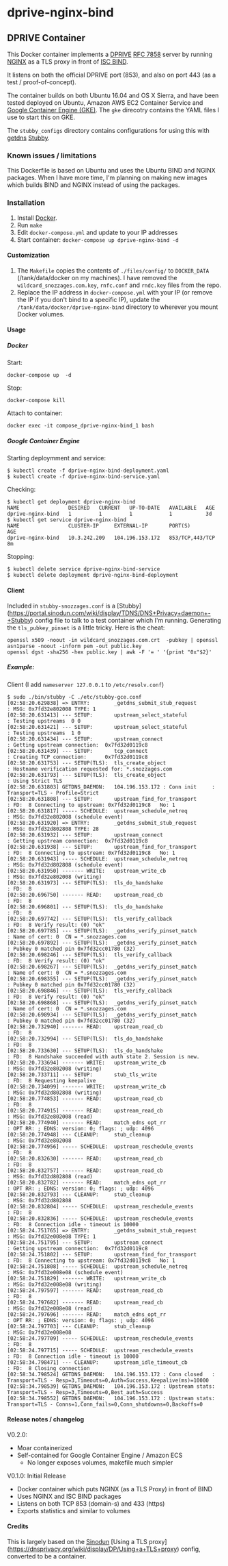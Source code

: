 # dprive-nginx-bind

## DPRIVE Container


This Docker container implements a [DPRIVE](https://datatracker.ietf.org/wg/dprive/documents/) [RFC 7858](https://datatracker.ietf.org/doc/rfc7858/) server by running [NGINX](nginx.org) as a TLS proxy in front of [ISC BIND](https://www.isc.org/downloads/bind/).

It listens on both the official DPRIVE port (853), and also on port 443 (as a test / proof-of-concept). 

The container builds on both Ubuntu 16.04 and OS X Sierra, and have been tested deployed on Ubuntu, Amazon AWS EC2 Container Service and [Google Container Engine (GKE)](https://cloud.google.com/container-engine/). The `gke` direcotry contains the YAML files I use to start this on GKE.

The `stubby_configs` directory contains configurations for using this with [getdns](http://getdnsapi.net/) [Stubby](https://portal.sinodun.com/wiki/display/TDNS/DNS+Privacy+daemon+-+Stubby).

### Known issues / limitations
This Dockerfile is based on Ubuntu and uses the Ubuntu BIND and NGINX packages. When I have more time, I'm planning on making new images which builds BIND and NGINX instead of using the packages.



### Installation

1. Install [Docker](https://www.docker.com/).
2. Run `make`
3. Edit `docker-compose.yml` and update to your IP addresses
4. Start container: `docker-compose up dprive-nginx-bind -d`

#### Customization

1. The `Makefile` copies the contents of `./files/config/` to `DOCKER_DATA` (/tank/data/docker on my machines). I have removed the `wildcard_snozzages.com.key`, `rnfc.conf` and `rndc.key` files from the repo.
2. Replace the IP address in `docker-compose.yml` with your IP (or remove the IP if you don't bind to a specific IP), update the `/tank/data/docker/dprive-nginx-bind` directory to wherever you mount Docker volumes.


#### Usage
##### Docker
Start:

    docker-compose up  -d
    
Stop:
    
    docker-compose kill
    
Attach to container:

	docker exec -it compose_dprive-nginx-bind_1 bash
	
##### Google Container Engine
Starting deploymment and service:

```
$ kubectl create -f dprive-nginx-bind-deployment.yaml
$ kubectl create -f dprive-nginx-bind-service.yaml
```

Checking:

```
$ kubectl get deployment dprive-nginx-bind
NAME                DESIRED   CURRENT   UP-TO-DATE   AVAILABLE   AGE
dprive-nginx-bind   1         1         1            1           3d
$ kubectl get service dprive-nginx-bind
NAME                CLUSTER-IP     EXTERNAL-IP       PORT(S)           AGE
dprive-nginx-bind   10.3.242.209   104.196.153.172   853/TCP,443/TCP   8m
```

Stopping:

```
$ kubectl delete service dprive-nginx-bind-service
$ kubectl delete deployment dprive-nginx-bind-deployment
```

#### Client
Included in `stubby-snozzages.conf` is a [Stubby] (https://portal.sinodun.com/wiki/display/TDNS/DNS+Privacy+daemon+-+Stubby) config file to talk to a test container which I'm running. Generating the `tls_pubkey_pinset` is a little tricky. Here is the cheat:

	openssl x509 -noout -in wildcard_snozzages.com.crt  -pubkey | openssl asn1parse -noout -inform pem -out public.key
	openssl dgst -sha256 -hex public.key | awk -F '= ' '{print "0x"$2}' 
  
  
##### Example:

Client (I add `nameserver 127.0.0.1` to `/etc/resolv.conf`)

```
$ sudo ./bin/stubby -C ./etc/stubby-gce.conf
[02:58:20.629838] => ENTRY:        _getdns_submit_stub_request        : MSG: 0x7fd32e802008 TYPE: 1
[02:58:20.631413] --- SETUP:       upstream_select_stateful           : Testing upstreams  0 0
[02:58:20.631421] --- SETUP:       upstream_select_stateful           : Testing upstreams  1 0
[02:58:20.631434] --- SETUP:       upstream_connect                   : Getting upstream connection:  0x7fd32d0119c8
[02:58:20.631439] --- SETUP:       tcp_connect                        : Creating TCP connection:      0x7fd32d0119c8
[02:58:20.631753] --- SETUP(TLS):  tls_create_object                  : Hostname verification requested for: *.snozzages.com
[02:58:20.631793] --- SETUP(TLS):  tls_create_object                  : Using Strict TLS
[02:58:20.631803] GETDNS_DAEMON:   104.196.153.172 : Conn init     : Transport=TLS - Profile=Strict
[02:58:20.631808] --- SETUP:       upstream_find_for_transport        : FD:  8 Connecting to upstream: 0x7fd32d0119c8   No: 1
[02:58:20.631817] ----- SCHEDULE:  upstream_schedule_netreq           : MSG: 0x7fd32e802008 (schedule event)
[02:58:20.631920] => ENTRY:        _getdns_submit_stub_request        : MSG: 0x7fd32d802808 TYPE: 28
[02:58:20.631932] --- SETUP:       upstream_connect                   : Getting upstream connection:  0x7fd32d0119c8
[02:58:20.631938] --- SETUP:       upstream_find_for_transport        : FD:  8 Connecting to upstream: 0x7fd32d0119c8   No: 1
[02:58:20.631943] ----- SCHEDULE:  upstream_schedule_netreq           : MSG: 0x7fd32d802808 (schedule event)
[02:58:20.631950] ------- WRITE:   upstream_write_cb                  : MSG: 0x7fd32e802008 (writing)
[02:58:20.631973] --- SETUP(TLS):  tls_do_handshake                   : FD:  8
[02:58:20.696750] ------- READ:    upstream_read_cb                   : FD:  8
[02:58:20.696801] --- SETUP(TLS):  tls_do_handshake                   : FD:  8
[02:58:20.697742] --- SETUP(TLS):  tls_verify_callback                : FD:  8 Verify result: (0) "ok"
[02:58:20.697785] --- SETUP(TLS):  _getdns_verify_pinset_match        : Name of cert: 0  CN = *.snozzages.com
[02:58:20.697892] --- SETUP(TLS):  _getdns_verify_pinset_match        : Pubkey 0 matched pin 0x7fd32cc01780 (32)
[02:58:20.698246] --- SETUP(TLS):  tls_verify_callback                : FD:  8 Verify result: (0) "ok"
[02:58:20.698267] --- SETUP(TLS):  _getdns_verify_pinset_match        : Name of cert: 0  CN = *.snozzages.com
[02:58:20.698355] --- SETUP(TLS):  _getdns_verify_pinset_match        : Pubkey 0 matched pin 0x7fd32cc01780 (32)
[02:58:20.698846] --- SETUP(TLS):  tls_verify_callback                : FD:  8 Verify result: (0) "ok"
[02:58:20.698868] --- SETUP(TLS):  _getdns_verify_pinset_match        : Name of cert: 0  CN = *.snozzages.com
[02:58:20.698934] --- SETUP(TLS):  _getdns_verify_pinset_match        : Pubkey 0 matched pin 0x7fd32cc01780 (32)
[02:58:20.732940] ------- READ:    upstream_read_cb                   : FD:  8
[02:58:20.732994] --- SETUP(TLS):  tls_do_handshake                   : FD:  8
[02:58:20.733630] --- SETUP(TLS):  tls_do_handshake                   : FD:  8 Handshake succeeded with auth state 2. Session is new.
[02:58:20.733694] ------- WRITE:   upstream_write_cb                  : MSG: 0x7fd32e802008 (writing)
[02:58:20.733711] --- SETUP:       stub_tls_write                     : FD:  8 Requesting keepalive
[02:58:20.734099] ------- WRITE:   upstream_write_cb                  : MSG: 0x7fd32d802808 (writing)
[02:58:20.774853] ------- READ:    upstream_read_cb                   : FD:  8
[02:58:20.774915] ------- READ:    upstream_read_cb                   : MSG: 0x7fd32e802008 (read)
[02:58:20.774940] ------- READ:    match_edns_opt_rr                  : OPT RR: ; EDNS: version: 0; flags: ; udp: 4096
[02:58:20.774948] --- CLEANUP:     stub_cleanup                       : MSG: 0x7fd32e802008
[02:58:20.774956] ----- SCHEDULE:  upstream_reschedule_events         : FD:  8
[02:58:20.832630] ------- READ:    upstream_read_cb                   : FD:  8
[02:58:20.832757] ------- READ:    upstream_read_cb                   : MSG: 0x7fd32d802808 (read)
[02:58:20.832782] ------- READ:    match_edns_opt_rr                  : OPT RR: ; EDNS: version: 0; flags: ; udp: 4096
[02:58:20.832793] --- CLEANUP:     stub_cleanup                       : MSG: 0x7fd32d802808
[02:58:20.832804] ----- SCHEDULE:  upstream_reschedule_events         : FD:  8
[02:58:20.832836] ----- SCHEDULE:  upstream_reschedule_events         : FD:  8 Connection idle - timeout is 10000
[02:58:24.751765] => ENTRY:        _getdns_submit_stub_request        : MSG: 0x7fd32e008e08 TYPE: 1
[02:58:24.751795] --- SETUP:       upstream_connect                   : Getting upstream connection:  0x7fd32d0119c8
[02:58:24.751802] --- SETUP:       upstream_find_for_transport        : FD:  8 Connecting to upstream: 0x7fd32d0119c8   No: 1
[02:58:24.751808] ----- SCHEDULE:  upstream_schedule_netreq           : MSG: 0x7fd32e008e08 (schedule event)
[02:58:24.751829] ------- WRITE:   upstream_write_cb                  : MSG: 0x7fd32e008e08 (writing)
[02:58:24.797597] ------- READ:    upstream_read_cb                   : FD:  8
[02:58:24.797682] ------- READ:    upstream_read_cb                   : MSG: 0x7fd32e008e08 (read)
[02:58:24.797696] ------- READ:    match_edns_opt_rr                  : OPT RR: ; EDNS: version: 0; flags: ; udp: 4096
[02:58:24.797703] --- CLEANUP:     stub_cleanup                       : MSG: 0x7fd32e008e08
[02:58:24.797709] ----- SCHEDULE:  upstream_reschedule_events         : FD:  8
[02:58:24.797715] ----- SCHEDULE:  upstream_reschedule_events         : FD:  8 Connection idle - timeout is 10000
[02:58:34.798471] --- CLEANUP:     upstream_idle_timeout_cb           : FD:  8 Closing connection
[02:58:34.798524] GETDNS_DAEMON:   104.196.153.172 : Conn closed   : Transport=TLS - Resp=3,Timeouts=0,Auth=Success,Keepalive(ms)=10000
[02:58:34.798539] GETDNS_DAEMON:   104.196.153.172 : Upstream stats: Transport=TLS - Resp=3,Timeouts=0,Best_auth=Success
[02:58:34.798552] GETDNS_DAEMON:   104.196.153.172 : Upstream stats: Transport=TLS - Conns=1,Conn_fails=0,Conn_shutdowns=0,Backoffs=0
```
  
#### Release notes / changelog
V0.2.0:

* Moar containerized
* Self-contained for Google Container Engine / Amazon ECS
  * No longer exposes volumes, makefile much simpler


V0.1.0: Initial Release

* Docker container which puts NGINX (as a TLS Proxy) in front of BIND
* Uses NGINX and ISC BIND packages
* Listens on both TCP 853 (domain-s) and 433 (https)
* Exports statistics and similar to volumes


  
#### Credits
This is largely based on the [Sinodun](https://www.sinodun.com/) [Using a TLS proxy] (https://dnsprivacy.org/wiki/display/DP/Using+a+TLS+proxy) config, converted to be a container. 


